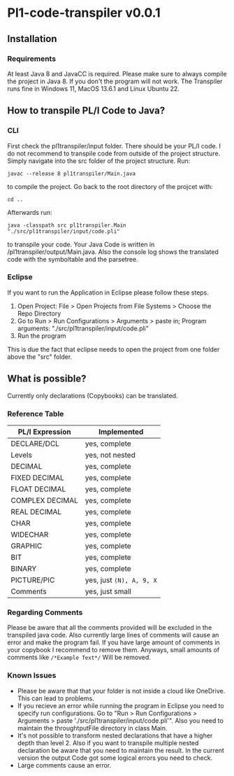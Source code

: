 # Pl1-code-transpiler v0.0.1
## Installation
### Requirements
At least Java 8 and JavaCC is required. Please make sure to always compile the project in Java 8. If you don't the program will not work.
The Transpiler runs fine in Windows 11, MacOS 13.6.1 and Linux Ubuntu 22.

## How to transpile PL/I Code to Java?
### CLI
First check the pl1transpiler/input folder. There should be your PL/I code. I do not recommend to transpile code from outside of the project structure.
Simply navigate into the src folder of the project structure.
Run:

`javac --release 8 pl1transpiler/Main.java`

to compile the project.
Go back to the root directory of the projcet with:

`cd ..`

Afterwards run:

`java -classpath src pl1transpiler.Main "./src/pl1transpiler/input/code.pli"`

to transpile your code. Your Java Code is written in /pl1transpiler/output/Main.java. Also the console log shows the translated code with the symboltable and the parsetree.

### Eclipse
If you want to run the Application in Eclipse please follow these steps.
1. Open Project: File > Open Projects from File Systems > Choose the Repo Directory
2. Go to Run > Run Configurations > Arguments > paste in; Program arguments: "./src/pl1transpiler/input/code.pli"
3. Run the program

This is due the fact that eclipse needs to open the project from one folder above the "src" folder.

## What is possible?
Currently only declarations (Copybooks) can be translated.

### Reference Table 

| PL/I Expression    | Implemented      |
| ------------------ | ---------------- |
| DECLARE/DCL        | yes, complete    |
| Levels             | yes, not nested  |
| DECIMAL            | yes, complete    |
| FIXED DECIMAL      | yes, complete    |
| FLOAT DECIMAL      | yes, complete    |
| COMPLEX DECIMAL    | yes, complete    |
| REAL DECIMAL       | yes, complete    |
| CHAR               | yes, complete    |
| WIDECHAR           | yes, complete    |
| GRAPHIC            | yes, complete    |
| BIT                | yes, complete    |
| BINARY             | yes, complete    |
| PICTURE/PIC        | yes, just `(N), A, 9, X`    |
| Comments           | yes, just small  |

### Regarding Comments
Please be aware that all the comments provided will be excluded in the transpiled java code.
Also currently large lines of comments will cause an error and make the program fail.
If you have large amount of comments in your copybook I recommend to remove them. Anyways,
small amounts of comments like `/*Example Text*/` Will be removed.

### Known Issues
- Please be aware that that your folder is not inside a cloud like OneDrive. This can lead to problems.
- If you recieve an error while running the program in Eclipse you need to specify run configurations. Go to "Run > Run Configurations > Arguments > paste './src/pl1transpiler/input/code.pli'". Also you need to maintain the throughtputFile directory in class Main.
- It's not possible to transform nested declarations that have a higher depth than level 2. Also if you want to transpile multiple nested declaration be aware that you need to maintain the result. In the current version the output Code got some logical errors you need to check.
- Large comments cause an error.
